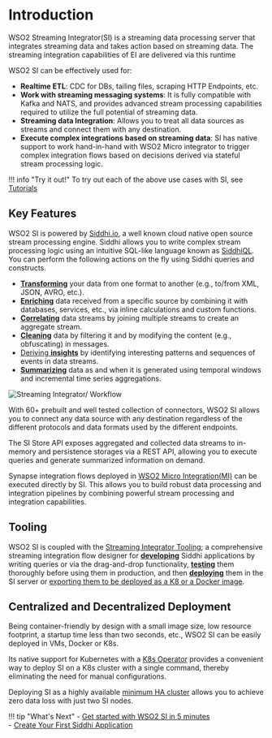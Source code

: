 
# Introduction

WSO2 Streaming Integrator(SI) is a streaming data processing server that integrates streaming data and takes action based on streaming data. The streaming integration capabilities of EI are delivered via this runtime

WSO2 SI can be effectively used for:

- **Realtime ETL**: CDC for DBs, tailing files, scraping HTTP Endpoints, etc.
- **Work with streaming messaging systems**: It is fully compatible with Kafka and NATS, and provides advanced stream processing capabilities required to utilize the full potential of streaming data.
- **Streaming data Integration**: Allows you to treat all data sources as streams and connect them with any destination.
- **Execute complex integrations based on streaming data**: SI has native support to work hand-in-hand with WSO2 Micro integrator to trigger complex integration flows based on decisions derived via stateful stream processing logic.


!!! info "Try it out!"
    To try out each of the above use cases with SI, see [Tutorials](../examples/tutorials-overview.md)

## Key Features

WSO2 SI is powered by [Siddhi.io](https://siddhi.io/), a well known cloud native open source stream processing engine. Siddhi allows you to write complex stream processing logic using an intuitive SQL-like language known as [SiddhiQL](https://siddhi.io/en/v5.0/docs/). You can perform the following actions on the fly using Siddhi queries and constructs.


- [**Transforming**](../guides/transforming-data.md) your data from one format to another (e.g., to/from XML, JSON, AVRO, etc.).
- [**Enriching**](../guides/enriching-data.md) data received from a specific source by combining it with databases, services, etc., via inline calculations and custom functions.
- [**Correlating**](../guides/correlating-events.md#correlate-a-stream-and-a-static-datasource-to-enrich.md) data streams by joining multiple streams to create an aggregate stream.
- [**Cleaning**](../guides/cleansing-data.md) data by filtering it and by modifying the content (e.g., obfuscating) in messages.
- [Deriving **insights**](../guides/correlating-events.md#correlating-events-to-find-a-pattern.md) by identifying interesting patterns and sequences of events in data streams.
- [**Summarizing**](../guides/summarizing-data.md) data as and when it is generated using temporal windows and incremental time series aggregations.
 
 ![Streaming Integrator/ Workflow](../images/overview/streaming-integrator.png)

With 60+ prebuilt and well tested collection of connectors, WSO2 SI allows you to connect any data source with any destination regardless of the different protocols and data formats used by the different endpoints.

The SI Store API exposes aggregated and collected data streams to in-memory and persistence storages via a REST API, allowing you to execute queries and generate summarized information on demand.

Synapse integration flows deployed in [WSO2 Micro Integration(MI)](https://github.com/wso2/micro-integrator) can be executed directly by SI. This allows you to build robust data processing and integration pipelines by combining powerful stream processing and integration capabilities.

## Tooling

WSO2 SI is coupled with the [Streaming Integrator Tooling](../develop//streaming-integrator-studio-overview.md); a comprehensive streaming integration flow designer for [**developing**]((../develop/creating-a-Siddhi-Application.md)) Siddhi applications
 by writing queries or via the drag-and-drop functionality, [**testing**](../develop/testing-a-Siddhi-Application.md) them thoroughly before using them in production, and then [**deploying**](../develop/deploying-Streaming-Applications.md) them in the SI server or [exporting them to be deployed as a K8 or a Docker image](../develop/exporting-Siddhi-Applications.md).



## Centralized and Decentralized Deployment

Being container-friendly by design with a small image size, low resource footprint, a startup time less than two seconds, etc., WSO2 SI can be easily deployed in VMs, Docker or K8s.

Its native support for Kubernetes with a [K8s Operator](https://siddhi.io/en/v5.1/docs/siddhi-as-a-kubernetes-microservice/) provides a convenient way to deploy SI on a K8s cluster with a single command, thereby eliminating the need for manual configurations.

Deploying SI as a highly available [minimum HA cluster](../setup/deploying-si-as-minimum-ha-cluster.md) allows you to achieve zero data loss with just two SI nodes.

!!! tip "What's Next"
    - [Get started with WSO2 SI in 5 minutes](../quick-start-guide/getting-started-with-si.md)<br/>
    - [Create Your First Siddhi Application](../quick-start-guide/getting-started/getting-started-guide-overview.md)

